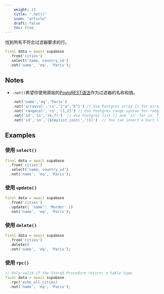 ```yaml
---
    weight: 23
    title: ".not()"
    icon: "article"
    draft: false
    toc: true
---
```


找到所有不符合过滤器要求的行。


```dart
final data = await supabase
  .from('cities')
  .select('name, country_id')
  .not('name', 'eq', 'Paris');
```






## Notes

- `.not()`希望你使用原始的[PostgREST语法](https://postgrest.org/en/stable/api.html#horizontal-filtering-rows)作为过滤器的名称和值。

  ```dart
  .not('name','eq','Paris')
  .not('arraycol','cs','{"a","b"}') // Use Postgres array {} for array column and 'cs' for contains.
  .not('rangecol','cs','(1,2]') // Use Postgres range syntax for range column.
  .not('id','in','(6,7)')  // Use Postgres list () and 'in' for in_ filter.
  .not('id','in','(${mylist.join(',')})')  // You can insert a Dart list array.
  ```










## Examples

### 使用 `select()`



```dart
final data = await supabase
  .from('cities')
  .select('name, country_id')
  .not('name', 'eq', 'Paris');
```

### 使用 `update()`



```dart
final data = await supabase
  .from('cities')
  .update({ 'name': 'Mordor' })
  .not('name', 'eq', 'Paris');
```

### 使用 `delete()`



```dart
final data = await supabase
  .from('cities')
  .delete()
  .not('name', 'eq', 'Paris');
```

### 使用 `rpc()`



```dart
// Only valid if the Stored Procedure returns a table type.
final data = await supabase
  .rpc('echo_all_cities)
  .not('name', 'eq', 'Paris');
```